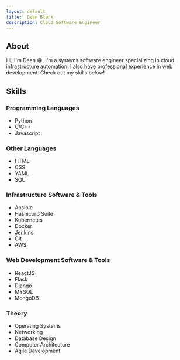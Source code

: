 ```yaml
---
layout: default
title:  Dean Blank
description: Cloud Software Engineer
---
```


## About
Hi, I'm Dean 😁. I'm a systems software engineer specializing in cloud infrastructure automation. I also have professional experience in web development. Check out my skills below!

## Skills

### Programming Languages

* Python
* C/C++
* Javascript

### Other Languages

* HTML
* CSS
* YAML
* SQL

### Infrastructure Software & Tools

* Ansible
* Hashicorp Suite
* Kubernetes
* Docker
* Jenkins
* Git
* AWS

### Web Development Software & Tools

* ReactJS
* Flask
* Django
* MYSQL
* MongoDB

### Theory
* Operating Systems
* Networking
* Database Design
* Computer Architecture
* Agile Development
